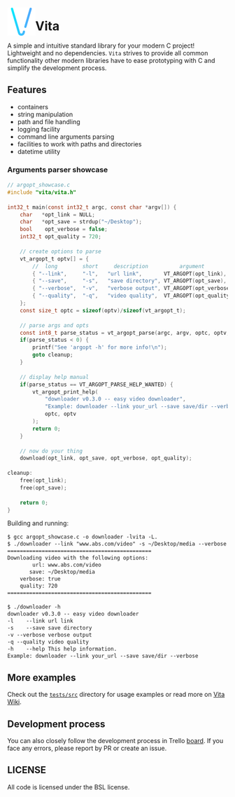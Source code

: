 <img src="imgs/v-flaticon.png" width="64" height="64" align="left"></img>
# Vita

A simple and intuitive standard library for your modern C project! Lightweight and no dependencies. `Vita` strives to provide all common functionality other modern libraries have to ease prototyping with C and simplify the development process.

## Features
* containers
* string manipulation
* path and file handling
* logging facility
* command line arguments parsing
* facilities to work with paths and directories
* datetime utility

### Arguments parser showcase
```c
// argopt_showcase.c
#include "vita/vita.h"

int32_t main(const int32_t argc, const char *argv[]) {
    char   *opt_link = NULL;
    char   *opt_save = strdup("~/Desktop");
    bool    opt_verbose = false;
    int32_t opt_quality = 720;

    // create options to parse
    vt_argopt_t optv[] = {
        //  long        short     description          argument              type
        { "--link",     "-l",   "url link",       VT_ARGOPT(opt_link),    VT_TYPE_CSTR },
        { "--save",     "-s",   "save directory", VT_ARGOPT(opt_save),    VT_TYPE_CSTR },
        { "--verbose",  "-v",   "verbose output", VT_ARGOPT(opt_verbose), VT_TYPE_BOOL },
        { "--quality",  "-q",   "video quality",  VT_ARGOPT(opt_quality), VT_TYPE_INT32 },
    };
    const size_t optc = sizeof(optv)/sizeof(vt_argopt_t);

    // parse args and opts
    const int8_t parse_status = vt_argopt_parse(argc, argv, optc, optv, NULL);
    if(parse_status < 0) {
        printf("See 'argopt -h' for more info!\n");
        goto cleanup;
    }

    // display help manual
    if(parse_status == VT_ARGOPT_PARSE_HELP_WANTED) {
        vt_argopt_print_help(
            "downloader v0.3.0 -- easy video downloader",                    // header
            "Example: downloader --link your_url --save save/dir --verbose", // footer
            optc, optv
        );
        return 0;
    }

    // now do your thing
    download(opt_link, opt_save, opt_verbose, opt_quality);

cleanup:
    free(opt_link);
    free(opt_save);

    return 0;
}
```

Building and running:
```
$ gcc argopt_showcase.c -o downloader -lvita -L.
$ ./downloader --link "www.abs.com/video" -s ~/Desktop/media --verbose
==============================================
Downloading video with the following options:
        url: www.abs.com/video
       save: ~/Desktop/media
    verbose: true
    quality: 720
==============================================

$ ./downloader -h
downloader v0.3.0 -- easy video downloader
-l    --link url link
-s    --save save directory
-v --verbose verbose output
-q --quality video quality
-h    --help This help information.
Example: downloader --link your_url --save save/dir --verbose
```

## More examples
Check out the [`tests/src`](tests/src) directory for usage examples or read more on [Vita Wiki](docs/wiki/VITA.md).

## Development process
You can also closely follow the development process in Trello [board](https://trello.com/b/MFeDGO8u/vita). If you face any errors, please report by PR or create an issue. 

## LICENSE
All code is licensed under the BSL license.
